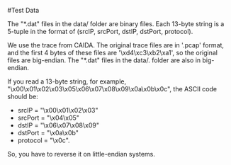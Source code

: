 #Test Data

The "*.dat" files in the data/ folder are binary files. Each 13-byte string is a 5-tuple in the format of (srcIP, srcPort, dstIP, dstPort, protocol).

We use the trace from CAIDA. The original trace files are in '.pcap' format, and the first 4 bytes of these files are '\xd4\xc3\xb2\xa1', so the original files are big-endian. The "*.dat" files in the data/. folder are also in big-endian.

If you read a 13-byte string, for example, "\x00\x01\x02\x03\x05\x06\x07\x08\x09\x0a\x0b\x0c", the ASCII code should be:
- srcIP = "\x00\x01\x02\x03"
- srcPort = "\x04\x05"
- dstIP = "\x06\x07\x08\x09"
- dstPort = "\x0a\x0b"
- protocol = "\x0c".

So, you have to reverse it on little-endian systems.
